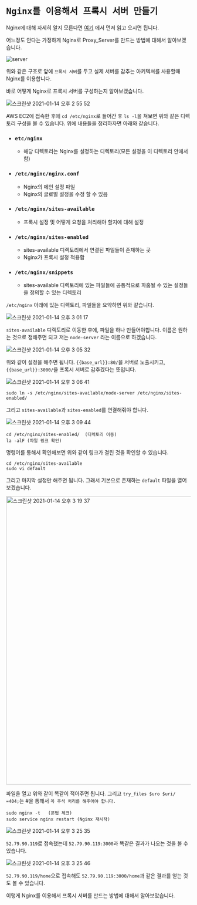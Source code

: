 # `Nginx를 이용해서 프록시 서버 만들기`

Nginx에 대해 자세히 알지 모른다면 [여기](https://github.com/wjdrbs96/Today-I-Learn/blob/master/Web/Ngnix%EB%9E%80%3F.md) 에서 먼저 읽고 오시면 됩니다. 

어느정도 안다는 가정하게 Nginx로 Proxy_Server를 만드는 방법에 대해서 알아보겠습니다.

![server](https://user-images.githubusercontent.com/43840561/104095511-8c973500-52da-11eb-9cea-e8e77deb35f5.png)

위와 같은 구조로 앞에 `프록시 서버`를 두고 실제 서버를 감추는 아키텍쳐를 사용할때 Nginx를 이용합니다. 

바로 어떻게 Nginx로 프록시 서버를 구성하는지 알아보겠습니다. 

![스크린샷 2021-01-14 오후 2 55 52](https://user-images.githubusercontent.com/45676906/104550693-ba80ce80-5678-11eb-91c6-f6a31821b316.png)

AWS EC2에 접속한 후에 `cd /etc/nginx`로 들어간 후 `ls -l`을 쳐보면 위와 같은 디렉토리 구성을 볼 수 있습니다. 
위에 내용들을 정리하자면 아래와 같습니다. 

- ### `etc/nginx`
    - 해당 디렉토리는 Nginx를 설정하는 디렉토리(모든 설정을 이 디렉토리 안에서 함)
- ### `/etc/nginc/nginx.conf`
    - Nginx의 메인 설정 파일
    - Nginx의 글로벌 설정을 수정 할 수 있음
- ### `/etc/nginx/sites-available`
    - 프록시 설정 및 어떻게 요청을 처리해야 할지에 대해 설정
- ### `/etc/nginx/sites-enabled`
    - sites-available 디렉토리에서 연결된 파일들이 존재하는 곳
    - Nginx가 프록시 설정 적용함
- ### `/etc/nginx/snippets`
    - sites-available 디렉토리에 있는 파일들에 공통적으로 파홈될 수 있는 설정들을 정의할 수 있는 디렉토리
    

`/etc/nginx` 아래에 있는 디렉토리, 파일들을 요약하면 위와 같습니다. 

![스크린샷 2021-01-14 오후 3 01 17](https://user-images.githubusercontent.com/45676906/104551057-793cee80-5679-11eb-9447-ad369a26b799.png)

`sites-available` 디렉토리로 이동한 후에, 파일을 하나 만들어야합니다. 이름은 원하는 것으로 정해주면 되고 저는 `node-server` 라는 이름으로 하겠습니다.

![스크린샷 2021-01-14 오후 3 05 32](https://user-images.githubusercontent.com/45676906/104551281-f36d7300-5679-11eb-8e79-a65cd3bf7741.png)

위와 같이 설정을 해주면 됩니다. `{{base_url}}:80/`을 서버로 노출시키고, `{{base_url}}:3000/`을 프록시 서버로 감추겠다는 뜻입니다. 

![스크린샷 2021-01-14 오후 3 06 41](https://user-images.githubusercontent.com/45676906/104551373-1c8e0380-567a-11eb-84ed-1e92796e0e1c.png)

```
sudo ln -s /etc/nginx/sites-available/node-server /etc/nginx/sites-enabled/
```

그리고 `sites-available`과 `sites-enabled`를 연결해줘야 합니다. 

![스크린샷 2021-01-14 오후 3 09 44](https://user-images.githubusercontent.com/45676906/104551668-ac33b200-567a-11eb-9fb6-3b6ed99db727.png)

```
cd /etc/nginx/sites-enabled/  (디렉토리 이동)
la -alF (파일 링크 확인)
```

명령어를 통해서 확인해보면 위와 같이 링크가 걸린 것을 확인할 수 있습니다.

```
cd /etc/nginx/sites-available 
sudo vi default
``` 

그리고 마지막 설정만 해주면 됩니다. 그래서 기본으로 존재하는 `default` 파일을 열어보겠습니다.

<img width="786" alt="스크린샷 2021-01-14 오후 3 19 37" src="https://user-images.githubusercontent.com/45676906/104552363-0a14c980-567c-11eb-9707-ebcf163db27d.png">

파일을 열고 위와 같이 똑같이 적어주면 됩니다. 그리고 `try_files $uro $uri/ =404;`는 #을 통해서 `꼭 주석 처리를 해주어야 합니다.`

```
sudo nginx -t   (문법 체크)
sudo service nginx restart (Nginx 재시작)
```

![스크린샷 2021-01-14 오후 3 25 35](https://user-images.githubusercontent.com/45676906/104552840-e1410400-567c-11eb-8d8f-5ea5a2d04ed0.png)

`52.79.90.119`로 접속했는데 `52.79.90.119:3000`과 똑같은 결과가 나오는 것을 볼 수 있습니다. 

![스크린샷 2021-01-14 오후 3 25 46](https://user-images.githubusercontent.com/45676906/104552961-1f3e2800-567d-11eb-85c8-be3542b55c6d.png)

`52.79.90.119/home`으로 접속해도 `52.79.90.119:3000/home`과 같은 결과를 얻는 것도 볼 수 있습니다. 

이렇게 Nginx를 이용해서 프록시 서버를 만드는 방법에 대해서 알아보았습니다. 